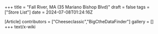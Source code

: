 +++
title = "Fall River, MA (35 Mariano Bishop Blvd)"
draft = false
tags = ["Store List"]
date = 2024-07-08T01:24:16Z

[Article]
contributors = ["Cheeseclassic","BigCtheDataFinder"]
gallery = []
+++
text/x-wiki